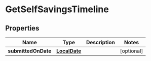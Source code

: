 
# GetSelfSavingsTimeline

## Properties
Name | Type | Description | Notes
------------ | ------------- | ------------- | -------------
**submittedOnDate** | [**LocalDate**](LocalDate.md) |  |  [optional]



